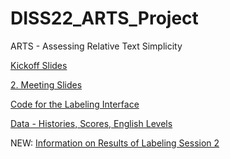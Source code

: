 # DISS22_ARTS_Project
ARTS - Assessing Relative Text Simplicity

[Kickoff Slides](https://github.com/irgroup/DISS22_ARTS_Project/blob/main/files/Kickoff%20Projekt%20ARTS2.pdf)

[2. Meeting Slides](https://github.com/irgroup/DIS22_ARTS_Project/blob/main/files/2.%20Meeting%20Projekt%20ARTS2.pdf)

[Code for the Labeling Interface](https://github.com/irgroup/DIS22_ARTS_Project/tree/main/labeling_interface)

[Data - Histories, Scores, English Levels](https://github.com/irgroup/DIS22_ARTS_Project/tree/main/export)

NEW: [Information on Results of Labeling Session 2](https://github.com/irgroup/DIS22_ARTS_Project/blob/main/about_160_files.md)

